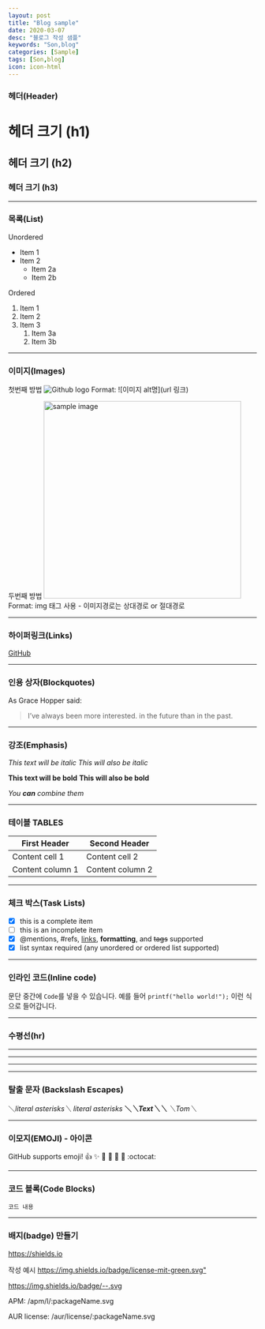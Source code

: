 ```yaml
---
layout: post
title: "Blog sample"
date: 2020-03-07
desc: "블로그 작성 샘플"
keywords: "Son,blog"
categories: [Sample]
tags: [Son,blog]
icon: icon-html
---
```


### 헤더(Header)

# 헤더 크기 (h1) 
## 헤더 크기 (h2) 
### 헤더 크기 (h3) 

---

### 목록(List)

Unordered 
* Item 1 
* Item 2 
    * Item 2a 
    * Item 2b 

Ordered 
1. Item 1 
1. Item 2 
1. Item 3 
    1. Item 3a 
    1. Item 3b

---

### 이미지(Images)

첫번째 방법 
![Github logo](/images/markdown_logo.jpg) 
Format: ![이미지 alt명](url 링크) 

두번째 방법 
<a href="#"><img src="https://github.com/..각자절대경로../images/markdown_syntax.jpg" width="400px" alt="sample image"></a> 
Format: img 태그 사용 - 이미지경로는 상대경로 or 절대경로

---

### 하이퍼링크(Links)

[GitHub](http://github.com "깃허브")

---

### 인용 상자(Blockquotes)

As Grace Hopper said: 

> I’ve always been more interested. 
> in the future than in the past.

---

### 강조(Emphasis)

*This text will be italic* 
_This will also be italic_ 

**This text will be bold** 
__This will also be bold__ 

*You **can** combine them*

---

### 테이블 TABLES

First Header | Second Header 
------------ | ------------- 
Content cell 1 | Content cell 2 
Content column 1 | Content column 2

---

### 체크 박스(Task Lists)

- [x] this is a complete item 
- [ ] this is an incomplete item 
- [x] @mentions, #refs, [links](), **formatting**, and <del>tags</del> supported 
- [x] list syntax required (any unordered or ordered list supported)

---

### 인라인 코드(Inline code)

문단 중간에 `Code`를 넣을 수 있습니다. 
예를 들어 `printf("hello world!");` 이런 식으로 들어갑니다.

---

### 수평선(hr)

--- 
*** 
___

---

### 탈출 문자 (Backslash Escapes)

＼*literal asterisks＼* 
*literal asterisks* 
__＼*＼*Text＼*＼*__ 
_＼_Tom＼__

---

### 이모지(EMOJI) - 아이콘

GitHub supports emoji! 
:+1: :sparkles: :camel: :tada: 
:rocket: :metal: :octocat:

---

### 코드 블록(Code Blocks)

```
코드 내용
```

---

### 배지(badge) 만들기

https://shields.io

작성 예시 
<https://img.shields.io/badge/license-mit-green.svg"> 

https://img.shields.io/badge/--.svg 

APM: /apm/l/:packageName.svg 

AUR license: /aur/license/:packageName.svg